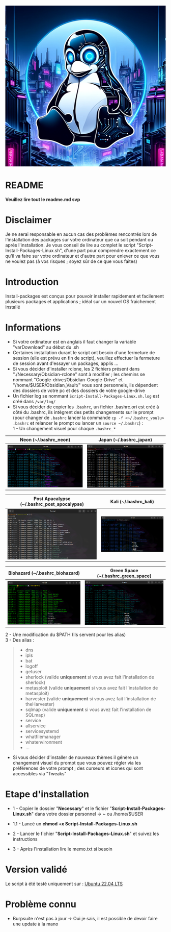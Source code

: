 ![image](./Necessary/Images/Linux.png)

# README

**Veuillez lire tout le readme.md svp**

# Disclaimer

Je ne serai responsable en aucun cas des problèmes rencontrés lors de l'installation des packages sur votre ordinateur que ca soit pendant ou après l'installation. Je vous conseil de lire au complet le script "Script-Install-Packages-Linux.sh", d'une part pour comprendre exactement ce qu'il va faire sur votre ordinateur et d'autre part pour enlever ce que vous ne voulez pas (à vos risques ; soyez sûr de ce que vous faites)

# Introduction

Install-packages est conçus pour pouvoir installer rapidement et facilement plusieurs packages et applications ; idéal sur un nouvel OS fraichement installé

# Informations

- Si votre ordinateur est en anglais il faut changer la variable "varDownload" au début du .sh
- Certaines installation durant le script ont besoin d'une fermeture de session (elle est prévu en fin de script), veuillez effectuer la fermeture de session avant d'essayer un packages, applis ...
- Si vous décider d'installer rclone, les 2 fichiers présent dans "./Necessary/Obsidian-rclone" sont à modifier ; les chemins se nommant "Google-drive:/Obsidian-Google-Drive" et "/home/$USER/Obsidian_Vault/" vous sont personnels, ils dépendent des dossiers de votre pc et des dossiers de votre google-drive
- Un fichier log se nommant `Script-Install-Packages-Linux.sh.log` est créé dans `/var/log/`
- Si vous décider de copier les `.bashrc`, un fichier .bashrc.ori est créé à côté du .bashrc, ils intègrent des petits changements sur le prompt (pour changer de `.bashrc` lancer la commande `cp -f <~/.bashrc_voulu> .bashrc` et relancer le prompt ou lancer un `source ~/.bashrc`) :<br>
1 - Un changement visuel pour chaque `.bashrc_*`<br>

| Neon (~/.bashrc_neon) | Japan (~/.bashrc_japan) |
| :----------------: | :----------------: |
| ![Neon](./Necessary/Images/Neon.png) | ![Japan](./Necessary/Images/japan.png)|

| Post Apacalypse (~/.bashrc_post_apocalypse) | Kali (~/.bashrc_kali) |
| :----------------: | :----------------: |
| ![Post-Apacalypse](./Necessary/Images/post-apocalypse.png) | ![Kali](./Necessary/Images/kali.png)|

| Biohazard (~/.bashrc_biohazard) | Green Space (~/.bashrc_green_space) |
| :----------------: | :----------------: |
| ![Biohazard](./Necessary/Images/biohazard.png) | ![Green-Space](./Necessary/Images/green-space.png)|

2 - Une modification du $PATH (Ils servent pour les alias)<br>
3 - Des alias :
>- dns
>- ipls
>- bat
>- logoff
>- getuser
>- sherlock (valide **uniquement** si vous avez fait l'installation de sherlock)
>- metasploit (valide **uniquement** si vous avez fait l'installation de metasploit)
>- harvester (valide **uniquement** si vous avez fait l'installation de theHarvester)
>- sqlmap (valide **uniquement** si vous avez fait l'installation de SQLmap)
>- service
>- allservice
>- servicesystemd
>- whatfilemanager
>- whatenvironment
>- ...



- Si vous décider d'installer de nouveaux thèmes il génère un changement visuel du prompt que vous pouvez régler via les préférences de votre prompt ; des curseurs et icones qui sont accessibles via "Tweaks" 

# Etape d'installation

- 1 - Copier le dossier "**Necessary**" et le fichier "**Script-Install-Packages-Linux.sh**" dans votre dossier personnel -> ~ ou /home/$USER

- 1.1 - Lancé un **chmod +x Script-Install-Packages-Linux.sh**

- 2 - Lancer le fichier "**Script-Install-Packages-Linux.sh**" et suivez les instructions

- 3 - Après l'installation lire le memo.txt si besoin

# Version validé

Le script à été testé uniquement sur : 
[Ubuntu 22.04 LTS](https://releases.ubuntu.com/jammy/)

# Problème connu

- Burpsuite n'est pas à jour -> Oui je sais, il est possible de devoir faire une update à la mano
